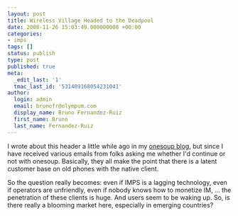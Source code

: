 ```yaml
---
layout: post
title: Wireless Village Headed to the Deadpool
date: 2008-11-26 15:03:49.000000000 +00:00
categories:
- imps
tags: []
status: publish
type: post
published: true
meta:
  _edit_last: '1'
  tmac_last_id: '531409168054231041'
author:
  login: admin
  email: brunofr@olympum.com
  display_name: Bruno Fernandez-Ruiz
  first_name: Bruno
  last_name: Fernandez-Ruiz
---
```


I wrote about this header a little while ago in my <a title="Onesoup"
href="http://www.onesoup.com/blog/imps-is-dead-long-live-xmpp/">onesoup
blog</a>, but since I have received various emails from folks asking
me whether I'd continue or not with onesoup. Basically, they all make
the point that there is a latent customer base on old phones with the
native client.

So the question really becomes: even if IMPS is a lagging technology,
even if operators are unfriendly, even if nobody knows how to monetize
IM, ... the penetration of these clients is huge. And users seem to be
waking up. So, is there really a blooming market here, especially in
emerging countries?
